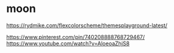 # moon

https://rydmike.com/flexcolorscheme/themesplayground-latest/

https://www.pinterest.com/pin/740208888768729467/
https://www.youtube.com/watch?v=AloeoaZhjS8